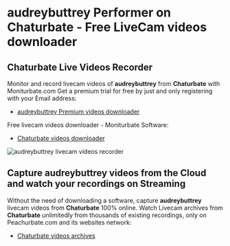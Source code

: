 # audreybuttrey Performer on Chaturbate - Free LiveCam videos downloader

## Chaturbate Live Videos Recorder

Monitor and record livecam videos of **audreybuttrey** from **Chaturbate** with Moniturbate.com
Get a premium trial for free by just and only registering with your Email address:
* [audreybuttrey Premium videos downloader](https://moniturbate.com/request-demo-licence-key.html)

Free livecam videos downloader - Moniturbate Software:
* [Chaturbate videos downloader](https://moniturbate.com/moniturbate-download-software.html)

![audreybuttrey livecam videos recorder](https://peachurnet.com/templates/moniturbate-software.png)


## Capture audreybuttrey videos from the Cloud and watch your recordings on Streaming

Without the need of downloading a software, capture **audreybuttrey** livecam videos from **Chaturbate** 100% online.
Watch Livecam archives from **Chaturbate** unlimitedly from thousands of existing recordings, only on Peachurbate.com and its websites network:
* [Chaturbate videos archives](https://peachurnet.com/)